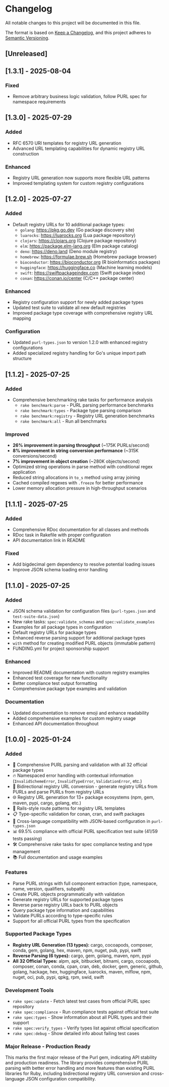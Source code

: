 # Changelog

All notable changes to this project will be documented in this file.

The format is based on [Keep a Changelog](https://keepachangelog.com/en/1.0.0/),
and this project adheres to [Semantic Versioning](https://semver.org/spec/v2.0.0.html).

## [Unreleased]

## [1.3.1] - 2025-08-04

### Fixed
- Remove arbitrary business logic validation, follow PURL spec for namespace requirements

## [1.3.0] - 2025-07-29

### Added
- RFC 6570 URI templates for registry URL generation
- Advanced URL templating capabilities for dynamic registry URL construction

### Enhanced
- Registry URL generation now supports more flexible URL patterns
- Improved templating system for custom registry configurations

## [1.2.0] - 2025-07-27

### Added
- Default registry URLs for 10 additional package types:
  - `golang`: https://pkg.go.dev (Go package discovery site)
  - `luarocks`: https://luarocks.org (Lua package repository)
  - `clojars`: https://clojars.org (Clojure package repository)
  - `elm`: https://package.elm-lang.org (Elm package catalog)
  - `deno`: https://deno.land (Deno module registry)
  - `homebrew`: https://formulae.brew.sh (Homebrew package browser)
  - `bioconductor`: https://bioconductor.org (R bioinformatics packages)
  - `huggingface`: https://huggingface.co (Machine learning models)
  - `swift`: https://swiftpackageindex.com (Swift package index)
  - `conan`: https://conan.io/center (C/C++ package center)

### Enhanced
- Registry configuration support for newly added package types
- Updated test suite to validate all new default registries
- Improved package type coverage with comprehensive registry URL mapping

### Configuration
- Updated `purl-types.json` to version 1.2.0 with enhanced registry configurations
- Added specialized registry handling for Go's unique import path structure

## [1.1.2] - 2025-07-25

### Added
- Comprehensive benchmarking rake tasks for performance analysis
  - `rake benchmark:parse` - PURL parsing performance benchmarks
  - `rake benchmark:types` - Package type parsing comparison
  - `rake benchmark:registry` - Registry URL generation benchmarks
  - `rake benchmark:all` - Run all benchmarks

### Improved
- **26% improvement in parsing throughput** (~175K PURLs/second)
- **8% improvement in string conversion performance** (~315K conversions/second)
- **7% improvement in object creation** (~280K objects/second)
- Optimized string operations in parse method with conditional regex application
- Reduced string allocations in `to_s` method using array joining
- Cached compiled regexes with `.freeze` for better performance
- Lower memory allocation pressure in high-throughput scenarios

## [1.1.1] - 2025-07-25

### Added
- Comprehensive RDoc documentation for all classes and methods
- RDoc task in Rakefile with proper configuration
- API documentation link in README

### Fixed
- Add bigdecimal gem dependency to resolve potential loading issues
- Improve JSON schema loading error handling

## [1.1.0] - 2025-07-25

### Added
- JSON schema validation for configuration files (`purl-types.json` and `test-suite-data.json`)
- New rake tasks: `spec:validate_schemas` and `spec:validate_examples`
- Examples for all package types in configuration
- Default registry URLs for package types
- Enhanced reverse parsing support for additional package types
- `with` method for creating modified PURL objects (immutable pattern)
- FUNDING.yml for project sponsorship support

### Enhanced
- Improved README documentation with custom registry examples
- Enhanced test coverage for new functionality
- Better compliance test output formatting
- Comprehensive package type examples and validation

### Documentation
- Updated documentation to remove emoji and enhance readability
- Added comprehensive examples for custom registry usage
- Enhanced API documentation throughout

## [1.0.0] - 2025-01-24

### Added
- 🎯 Comprehensive PURL parsing and validation with all 32 official package types
- 🔥 Namespaced error handling with contextual information (`InvalidSchemeError`, `InvalidTypeError`, `ValidationError`, etc.)
- 🔄 Bidirectional registry URL conversion - generate registry URLs from PURLs and parse PURLs from registry URLs
- 🌐 Registry URL generation for 13+ package ecosystems (npm, gem, maven, pypi, cargo, golang, etc.)
- 🎨 Rails-style route patterns for registry URL templates
- 📋 Type-specific validation for conan, cran, and swift packages
- 🤝 Cross-language compatibility with JSON-based configuration in `purl-types.json`
- 📊 69.5% compliance with official PURL specification test suite (41/59 tests passing)
- 🛠️ Comprehensive rake tasks for spec compliance testing and type management
- 📚 Full documentation and usage examples

### Features
- Parse PURL strings with full component extraction (type, namespace, name, version, qualifiers, subpath)
- Create PURL objects programmatically with validation
- Generate registry URLs for supported package types
- Reverse parse registry URLs back to PURL objects
- Query package type information and capabilities
- Validate PURLs according to type-specific rules
- Support for all official PURL types from the specification

### Supported Package Types
- **Registry URL Generation (13 types):** cargo, cocoapods, composer, conda, gem, golang, hex, maven, npm, nuget, pub, pypi, swift
- **Reverse Parsing (6 types):** cargo, gem, golang, maven, npm, pypi
- **All 32 Official Types:** alpm, apk, bitbucket, bitnami, cargo, cocoapods, composer, conan, conda, cpan, cran, deb, docker, gem, generic, github, golang, hackage, hex, huggingface, luarocks, maven, mlflow, npm, nuget, oci, pub, pypi, qpkg, rpm, swid, swift

### Development Tools
- `rake spec:update` - Fetch latest test cases from official PURL spec repository
- `rake spec:compliance` - Run compliance tests against official test suite
- `rake spec:types` - Show information about all PURL types and their support
- `rake spec:verify_types` - Verify types list against official specification
- `rake spec:debug` - Show detailed info about failing test cases

### Major Release - Production Ready
This marks the first major release of the Purl gem, indicating API stability and production readiness. The library provides comprehensive PURL parsing with better error handling and more features than existing PURL libraries for Ruby, including bidirectional registry URL conversion and cross-language JSON configuration compatibility.
